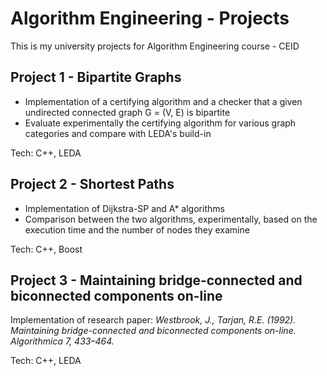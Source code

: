 # Algorithm Engineering - Projects

This is my university projects for Algorithm Engineering course - CEID

## Project 1 - Bipartite Graphs

 - Implementation of a certifying algorithm and a checker that a given undirected connected graph G = (V, E) is bipartite
 - Evaluate experimentally the certifying algorithm for various graph categories and compare with LEDA's build-in

Tech: C++, LEDA


## Project 2 - Shortest Paths

- Implementation of Dĳkstra-SP and A* algorithms
- Comparison between the two algorithms, experimentally, based on the execution time and the number of nodes they examine

Tech: C++, Boost


## Project 3 - Maintaining bridge-connected and biconnected components on-line

Implementation of research paper:
<i>
Westbrook, J., Tarjan, R.E. (1992). 
Maintaining bridge-connected and biconnected components on-line. 
Algorithmica 7, 433–464.
</i>

Tech: C++, LEDA
